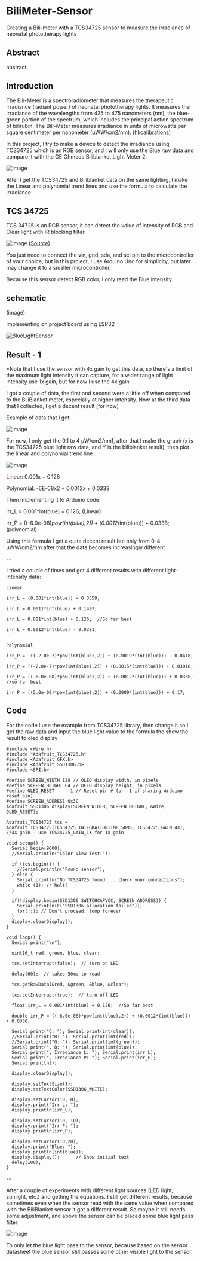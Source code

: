 # BiliMeter-Sensor
Creating a Bili-meter with a TCS34725 sensor to measure the irradiance of neonatal phototherapy lights

## Abstract

abstract

## Introduction

The Bili-Meter is a spectroradiometer that measures the therapeutic irradiance (radiant power) of neonatal phototherapy lights. It measures the irradiance of the wavelengths from 425 to 475 nanometers (nm), 
the blue-green portion of the spectrum, which includes the principal action spectrum of bilirubin. The Bili-Meter measures irradiance in units of microwatts per square centimeter per nanometer (µWW/cm2/nm). [(hkcalibrations)](https://www.hkcalibrations.com.au/bili-meter)

In this project, I try to make a device to detect the irradiance using TCS34725 which is an RGB sensor, and I will only use the Blue raw data and compare it with the GE Ohmeda Biliblanket Light Meter 2.

![image](https://github.com/RonAaron61/BiliMeter-Sensor/assets/105662575/0cf46927-b5ff-4d00-95ea-7f3f90c4015d)

After I get the TCS34725 and Biliblanket data on the same lighting, I make the Linear and polynomial trend lines and use the formula to calculate the irradiance

## TCS 34725

TCS 34725 is an RGB sensor, it can detect the value of intensity of RGB and Clear light with IR blocking filter. 

![image](https://github.com/RonAaron61/BiliMeter-Sensor/assets/105662575/64333472-2baf-492a-b677-f4f5f3731b7a)
[(Source)](https://www.adafruit.com/product/1334)

You just need to connect the vin, gnd, sda, and scl pin to the microcontroller of your choice, but in this project, I use Arduino Uno for simplicity, but later may change it to a smaller microcontroller.

Because this sensor detect RGB color, I only read the Blue intensity

## schematic

(image)

Implementing on project board using ESP32

![BlueLightSensor](https://github.com/RonAaron61/BiliMeter-Sensor/assets/105662575/ab3395c2-1541-41be-89ff-bdfb406ae5d1)


## Result - 1

*Note that I use the sensor with 4x gain to get this data, so there's a limit of the maximum light intensity it can capture, for a wider range of light intensity use 1x gain, but for now I use the 4x gain

I got a couple of data, the first and second were a little off when compared to the BiliBlanket meter, especially at higher intensity. Now at the third data that I collected, I get a decent result (for now)

Example of data that I got: 

![image](https://github.com/RonAaron61/BiliMeter-Sensor/assets/105662575/b7bacd96-a9f0-4e5f-b4fa-b13422423050)

For now, I only get the 0.1 to 4 µW/cm2/nm1, after that I make the graph (x is the TCS34725 blue light raw data, and Y is the biliblanket result), then plot the linear and polynomial trend line

![image](https://github.com/RonAaron61/BiliMeter-Sensor/assets/105662575/b470bd7a-4ec4-47df-844a-e71430ce5838)

Linear: 0.001x + 0.126

Polynomial: -6E-08x2 + 0.0012x + 0.0338

Then Implementing it to Arduino code:

irr_L = 0.001*int(blue) + 0.126; (Linear)

irr_P = ((-6.0e-08)*pow(int(blue),2)) + (0.0012*(int(blue))) + 0.0338; (polynomial)

Using this formula I get a quite decent result but only from 0-4 µWW/cm2/nm after that the data becomes increasingly different

--

I tried a couple of times and got 4 different results with different light-intensity data:
```
Linear

irr_L = (0.001*int(blue)) + 0.3559;

irr_L = 0.0011*int(blue) + 0.1497;

irr_L = 0.001*int(blue) + 0.126;  //So far best

irr_L = 0.0012*int(blue) - 0.0381;


Polynomial

irr_P =  ((-2.0e-7)*pow(int(blue),2)) + (0.0019*(int(blue))) - 0.0418;

irr_P = ((-2.0e-7)*pow(int(blue),2)) + (0.0015*(int(blue))) + 0.03018;

irr_P = ((-6.0e-08)*pow(int(blue),2)) + (0.0012*(int(blue))) + 0.0338; //so far best

irr_P = ((5.0e-08)*pow(int(blue),2)) + (0.0009*(int(blue))) + 0.17;
```
## Code

For the code I use the example from TCS34725 library, then change it so I get the raw data and input the blue light value to the formula the show the result to oled display

```
#include <Wire.h>
#include "Adafruit_TCS34725.h"
#include <Adafruit_GFX.h>
#include <Adafruit_SSD1306.h>
#include <SPI.h>

#define SCREEN_WIDTH 128 // OLED display width, in pixels
#define SCREEN_HEIGHT 64 // OLED display height, in pixels
#define OLED_RESET     -1 // Reset pin # (or -1 if sharing Arduino reset pin)
#define SCREEN_ADDRESS 0x3C
Adafruit_SSD1306 display(SCREEN_WIDTH, SCREEN_HEIGHT, &Wire, OLED_RESET);

Adafruit_TCS34725 tcs = Adafruit_TCS34725(TCS34725_INTEGRATIONTIME_50MS, TCS34725_GAIN_4X);  //4X gain - use TCS34725_GAIN_1X for 1x gain

void setup() {
  Serial.begin(9600);
  //Serial.println("Color View Test!");

  if (tcs.begin()) {
    //Serial.println("Found sensor");
  } else {
    Serial.println("No TCS34725 found ... check your connections");
    while (1); // halt!
  }

  if(!display.begin(SSD1306_SWITCHCAPVCC, SCREEN_ADDRESS)) {
    Serial.println(F("SSD1306 allocation failed"));
    for(;;); // Don't proceed, loop forever
  }
  display.clearDisplay();
}

void loop() {
  Serial.print("\n");

  uint16_t red, green, blue, clear;
  
  tcs.setInterrupt(false);  // turn on LED

  delay(60);  // takes 50ms to read

  tcs.getRawData(&red, &green, &blue, &clear);
  
  tcs.setInterrupt(true);  // turn off LED

  float irr_L = 0.001*int(blue) + 0.126;  //So far best

  double irr_P = ((-6.0e-08)*pow(int(blue),2)) + (0.0012*(int(blue))) + 0.0338;
  
  Serial.print("C: "); Serial.print(int(clear)); 
  //Serial.print("R: "); Serial.print(int(red)); 
  //Serial.print("G: "); Serial.print(int(green)); 
  Serial.print(", B: "); Serial.print(int(blue));
  Serial.print(", Irrediance L: "); Serial.print(irr_L);
  Serial.print(", Irrediance P: "); Serial.print(irr_P);
  Serial.println();

  display.clearDisplay();

  display.setTextSize(1);
  display.setTextColor(SSD1306_WHITE);
  
  display.setCursor(10, 0);
  display.print("Irr L: ");
  display.println(irr_L);
  
  display.setCursor(10, 10);
  display.print("Irr P: ");
  display.println(irr_P);
  
  display.setCursor(10,20);
  display.print("Blue: ");
  display.println(int(blue));
  display.display();      // Show initial text
  delay(100);
}
```

--

After a couple of experiments with different light sources (LED light, sunlight, etc.) and getting the equations. I still get different results, because sometimes even when the sensor read with the same value when compared with the BiliBlanket sensor it got a different result. So maybe it still needs some adjustment, and above the sensor can be placed some blue light pass filter

![image](https://github.com/RonAaron61/BiliMeter-Sensor/assets/105662575/38f69f7e-fe08-42d7-9f8c-e2f48820c9a5)

To only let the blue light pass to the sensor, because based on the sensor datasheet the blue sensor still passes some other visible light to the sensor.

